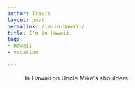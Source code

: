 ```yaml
---
author: Travis
layout: post
permalink: /im-in-hawaii/
title: I'm in Hawaii
tags:
- Hawaii
- vacation

---
```



<figure>
	<img src="http://silasq.com/uploads/2012/10/2012-10-29-14.22.46+1-1024x768.jpg" alt="">	
	<figcaption>In Hawaii on Uncle Mike's shoulders</figcaption>
</figure>
